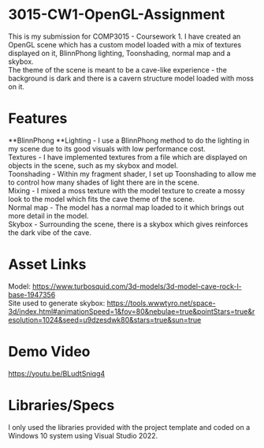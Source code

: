 # 3015-CW1-OpenGL-Assignment
This is my submission for COMP3015 - Coursework 1. I have created an OpenGL scene which has a custom model loaded with a mix of textures displayed on it, BlinnPhong lighting, Toonshading, normal map and a skybox.  
The theme of the scene is meant to be a cave-like experience - the background is dark and there is a cavern structure model loaded with moss on it.  

# Features
**BlinnPhong **Lighting - I use a BlinnPhong method to do the lighting in my scene due to its good visuals with low performance cost.  
Textures - I have implemented textures from a file which are displayed on objects in the scene, such as my skybox and model.  
Toonshading - Within my fragment shader, I set up Toonshading to allow me to control how many shades of light there are in the scene.  
Mixing - I mixed a moss texture with the model texture to create a mossy look to the model which fits the cave theme of the scene.  
Normal map - The model has a normal map loaded to it which brings out more detail in the model.  
Skybox - Surrounding the scene, there is a skybox which gives reinforces the dark vibe of the cave.  

# Asset Links
Model: https://www.turbosquid.com/3d-models/3d-model-cave-rock-l-base-1947356  
Site used to generate skybox: https://tools.wwwtyro.net/space-3d/index.html#animationSpeed=1&fov=80&nebulae=true&pointStars=true&resolution=1024&seed=u9dzesdwk80&stars=true&sun=true  

# Demo Video
https://youtu.be/BLudtSniqg4  

# Libraries/Specs
I only used the libraries provided with the project template and coded on a Windows 10 system using Visual Studio 2022.  
